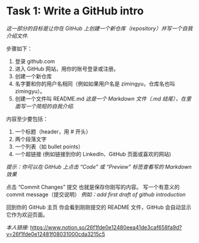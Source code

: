 # Task 1: Write a GitHub intro

_这一部分的目标是让你在 GitHub 上创建一个新仓库（repository）并写一个自我介绍文件._

步骤如下：
1. 登录 github.com
2. 进入 GitHub 网站，用你的账号登录或注册。
3. 创建一个新仓库
4. 名字要和你的用户名相同（例如如果用户名是 zimingyu，仓库名也叫 zimingyu）。
5. 创建一个文件叫 README.md
_这是一个 Markdown 文件（.md 结尾），在里面写一个简短的自我介绍._

内容至少要包括：
1. 一个标题（header，用 # 开头）
2. 两个段落文字
3. 一个列表（如 bullet points）
4. 一个超链接 (例如链接到你的 LinkedIn、GitHub 页面或喜欢的网站)
   
_提示：你可以在 GitHub 上点击 “Code” 或 “Preview” 标签查看写的 Markdown 效果_

点击 “Commit Changes” 提交
也就是保存你刚写的内容。
写一个有意义的 commit message（提交说明）
_例如：add first draft of github introduction_

回到你的 GitHub 主页
你会看到刚刚提交的 README 文件，GitHub 会自动显示它作为欢迎页面。

_本人链接:_
https://www.notion.so/26f1fde0e12480eea41de3caf658fa9d?v=26f1fde0e12481f08031000cda3215c5
